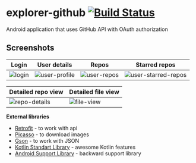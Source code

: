 # explorer-github [![Build Status](https://travis-ci.org/hbvhuwe/explorer-github.svg?branch=master)](https://travis-ci.org/hbvhuwe/explorer-github)
Android application that uses GitHub API with OAuth authorization

## Screenshots

Login|User details|Repos|Starred repos
-----|------------|-----|-------------
![login](https://user-images.githubusercontent.com/26825416/41105333-2552c322-6a76-11e8-8707-f2ab35d43047.jpg)|![user-profile](https://user-images.githubusercontent.com/26825416/41105014-653ec1b2-6a75-11e8-8897-1cca4eb8be6e.jpg)|![user-repos](https://user-images.githubusercontent.com/26825416/41105015-6565297e-6a75-11e8-92f7-4151b4c04c8e.jpg)|![user-starred-repos](https://user-images.githubusercontent.com/26825416/41105016-65a142ce-6a75-11e8-94ac-5ec6d3d9c5e2.jpg)

Detailed repo view|Detailed file view
-------------------|------------------
![repo-details](https://user-images.githubusercontent.com/26825416/41105017-65caf182-6a75-11e8-8989-60369e0e50ac.jpg)|![file-view](https://user-images.githubusercontent.com/26825416/41105019-65f63dc4-6a75-11e8-8c4f-f4b731a5b3c9.jpg)

**External libraries**

* [Retrofit](http://square.github.io/retrofit/) - to work with api
* [Picasso](http://square.github.io/picasso/) - to download images
* [Gson](https://github.com/google/gson) - to work with JSON
* [Kotlin Standart Library](https://kotlinlang.org/api/latest/jvm/stdlib/index.html) - awesome Kotlin features
* [Android Support Library](https://developer.android.com/topic/libraries/support-library/) - backward support library
